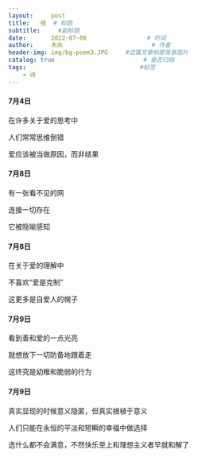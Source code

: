 ```yaml
---
layout:     post                       
title:   夜  # 标题
subtitle:     #副标题
date:       2022-07-08                 # 时间
author:     木水                         # 作者
header-img: img/bg-poem3.JPG     #这篇文章标题背景图片
catalog: true                         # 是否归档
tags:                                #标签
    - 诗
---
```

#### 7月4日
在许多关于爱的思考中

人们常常思维倒错

爱应该被当做原因，而非结果

#### 7月8日
有一张看不见的网

连接一切存在

它被隐喻感知

#### 7月8日
在关于爱的理解中

不喜欢“爱是克制”

这更多是自爱人的幌子

#### 7月9日
看到善和爱的一点光亮

就想放下一切防备地跟着走

这终究是幼稚和脆弱的行为

#### 7月9日
真实显现的时候意义隐匿，但真实根植于意义

人们只能在永恒的平淡和短瞬的幸福中做选择

选什么都不会满意，不然快乐至上和理想主义者早就和解了
